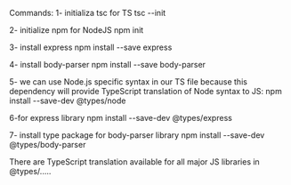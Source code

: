 Commands:
1- initializa tsc for TS
tsc --init

2- initialize npm for NodeJS
npm init

3- install express
npm install --save express

4- install body-parser
npm install --save body-parser

5- we can use Node.js specific syntax in our TS file because this dependency will provide TypeScript translation of Node syntax to JS:
npm install --save-dev @types/node

6-for express library
npm install --save-dev @types/express

7- install type package for body-parser library 
npm install --save-dev @types/body-parser

There are TypeScript translation available for all major JS libraries in @types/.....